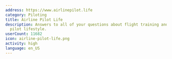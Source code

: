 ```yaml
---
address: https://www.airlinepilot.life
category: Piloting
title: Airline Pilot Life
description: Answers to all of your questions about flight training and the airline
  pilot lifestyle.
userCount: 11682
icon: airline-pilot-life.png
activity: high
language: en_US
---
```

